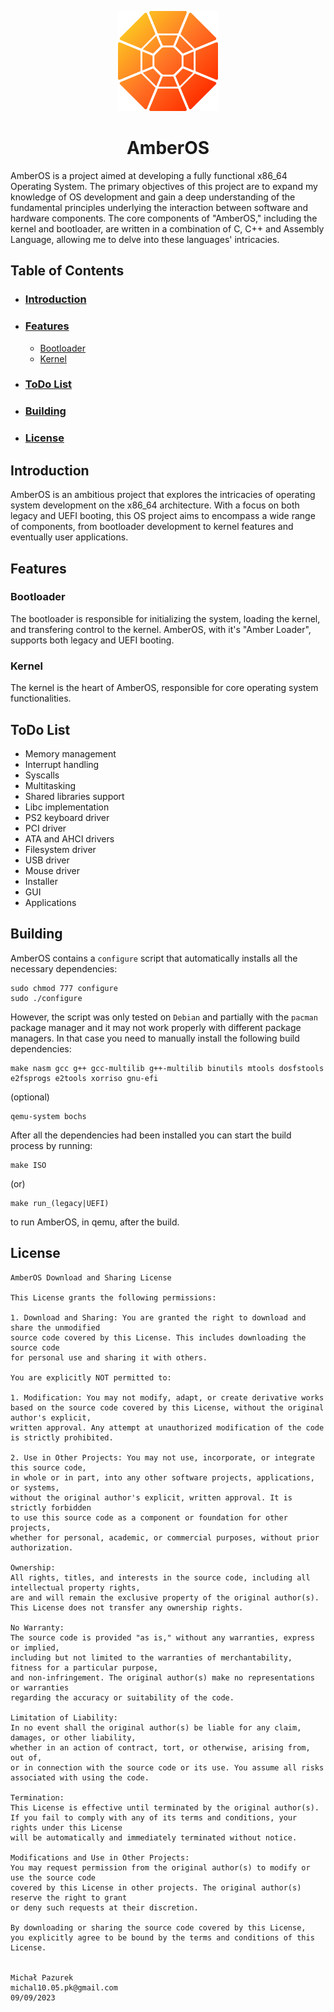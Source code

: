 <p align="center">
  <img width="160" height="160" src="https://github.com/xxMichalPK/AmberOS/blob/dev/branding/logo.svg">
</p>

<h1 align="center">AmberOS</h1>

AmberOS is a project aimed at developing a fully functional x86_64 Operating System. The primary objectives of this project are to expand my knowledge of OS development and gain a deep understanding of the fundamental principles underlying the interaction between software and hardware components. The core components of "AmberOS," including the kernel and bootloader, are written in a combination of C, C++ and Assembly Language, allowing me to delve into these languages' intricacies.

## Table of Contents ##

- ### [Introduction](https://github.com/xxMichalPK/AmberOS/edit/dev/README.md#introduction-1) ###
- ### [Features](https://github.com/xxMichalPK/AmberOS/edit/dev/README.md#features-1) ###
    - [Bootloader](https://github.com/xxMichalPK/AmberOS/edit/dev/README.md#bootloader-1)
    - [Kernel](https://github.com/xxMichalPK/AmberOS/edit/dev/README.md#kernel-1)
- ### [ToDo List](https://github.com/xxMichalPK/AmberOS/edit/dev/README.md#todo-list-1) ###
- ### [Building](https://github.com/xxMichalPK/AmberOS/edit/dev/README.md#building-1) ###
- ### [License](https://github.com/xxMichalPK/AmberOS/edit/dev/README.md#license-1) ###

## Introduction ##

AmberOS is an ambitious project that explores the intricacies of operating system development on the x86_64 architecture. With a focus on both legacy and UEFI booting, this OS project aims to encompass a wide range of components, from bootloader development to kernel features and eventually user applications.

## Features ##

### Bootloader ###

The bootloader is responsible for initializing the system, loading the kernel, and transfering control to the kernel. AmberOS, with it's "Amber Loader", supports both legacy and UEFI booting.

### Kernel ###

The kernel is the heart of AmberOS, responsible for core operating system functionalities.

## ToDo List ##

- Memory management
- Interrupt handling
- Syscalls
- Multitasking
- Shared libraries support
- Libc implementation
- PS2 keyboard driver
- PCI driver
- ATA and AHCI drivers
- Filesystem driver
- USB driver
- Mouse driver
- Installer
- GUI
- Applications

## Building ##

AmberOS contains a ``configure`` script that automatically installs all the necessary dependencies:

```
sudo chmod 777 configure
sudo ./configure
```

However, the script was only tested on ``Debian`` and partially with the ``pacman`` package manager and it may not work properly with different package managers. In that case you need to manually install the following build dependencies:

```
make nasm gcc g++ gcc-multilib g++-multilib binutils mtools dosfstools e2fsprogs e2tools xorriso gnu-efi
```

(optional)

```
qemu-system bochs
```

After all the dependencies had been installed you can start the build process by running:

```
make ISO
```

(or)

```
make run_(legacy|UEFI)
```

to run AmberOS, in qemu, after the build.

## License ##

```
AmberOS Download and Sharing License

This License grants the following permissions:

1. Download and Sharing: You are granted the right to download and share the unmodified
source code covered by this License. This includes downloading the source code
for personal use and sharing it with others.

You are explicitly NOT permitted to:

1. Modification: You may not modify, adapt, or create derivative works
based on the source code covered by this License, without the original author's explicit,
written approval. Any attempt at unauthorized modification of the code is strictly prohibited.

2. Use in Other Projects: You may not use, incorporate, or integrate this source code,
in whole or in part, into any other software projects, applications, or systems,
without the original author's explicit, written approval. It is strictly forbidden
to use this source code as a component or foundation for other projects,
whether for personal, academic, or commercial purposes, without prior authorization.

Ownership:
All rights, titles, and interests in the source code, including all intellectual property rights,
are and will remain the exclusive property of the original author(s).
This License does not transfer any ownership rights.

No Warranty:
The source code is provided "as is," without any warranties, express or implied,
including but not limited to the warranties of merchantability, fitness for a particular purpose,
and non-infringement. The original author(s) make no representations or warranties
regarding the accuracy or suitability of the code.

Limitation of Liability:
In no event shall the original author(s) be liable for any claim, damages, or other liability,
whether in an action of contract, tort, or otherwise, arising from, out of,
or in connection with the source code or its use. You assume all risks associated with using the code.

Termination:
This License is effective until terminated by the original author(s).
If you fail to comply with any of its terms and conditions, your rights under this License
will be automatically and immediately terminated without notice.

Modifications and Use in Other Projects:
You may request permission from the original author(s) to modify or use the source code
covered by this License in other projects. The original author(s) reserve the right to grant
or deny such requests at their discretion.

By downloading or sharing the source code covered by this License,
you explicitly agree to be bound by the terms and conditions of this License.


Michał Pazurek
michal10.05.pk@gmail.com
09/09/2023
```